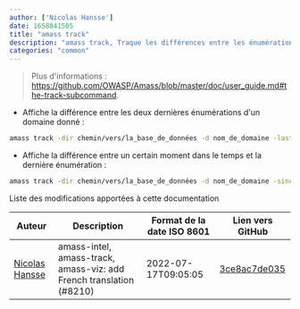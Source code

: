```yaml
---
author: ['Nicolas Hansse']
date: 1658041505
title: "amass track"
description: "amass track, Traque les différences entre les énumérations d'un même domaine."
categories: "common"
---
```

> Plus d'informations : <https://github.com/OWASP/Amass/blob/master/doc/user_guide.md#the-track-subcommand>.

- Affiche la différence entre les deux dernières énumérations d'un domaine donné :

```bash
amass track -dir chemin/vers/la_base_de_données -d nom_de_domaine -last 2
```

- Affiche la différence entre un certain moment dans le temps et la dernière énumération :

```bash
amass track -dir chemin/vers/la_base_de_données -d nom_de_domaine -since 01/02 15:04:05 2006 MST
```
Liste des modifications apportées à cette documentation


Auteur | Description | Format de la date ISO 8601 | Lien vers GitHub
------|-----|-----|-----
[Nicolas Hansse](mailto:nico.hansse@gmail.com) | amass-intel, amass-track, amass-viz: add French translation (#8210) | 2022-07-17T09:05:05 | [3ce8ac7de035](https://github.com/tldr-pages/tldr/commit/3ce8ac7de035f7f1be6e9285df49bbe28b35ad56)

